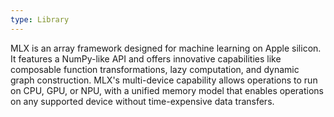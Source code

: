 ```yaml
---
type: Library
---
```


MLX is an array framework designed for machine learning on Apple silicon. It features a NumPy-like API and offers innovative capabilities like composable function transformations, lazy computation, and dynamic graph construction. MLX's multi-device capability allows operations to run on CPU, GPU, or NPU, with a unified memory model that enables operations on any supported device without time-expensive data transfers.